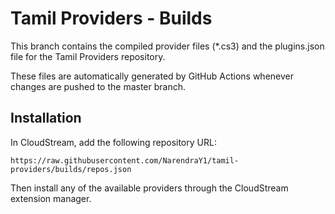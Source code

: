 # Tamil Providers - Builds

This branch contains the compiled provider files (*.cs3) and the plugins.json file for the Tamil Providers repository.

These files are automatically generated by GitHub Actions whenever changes are pushed to the master branch.

## Installation

In CloudStream, add the following repository URL:

```
https://raw.githubusercontent.com/NarendraY1/tamil-providers/builds/repos.json
```

Then install any of the available providers through the CloudStream extension manager. 